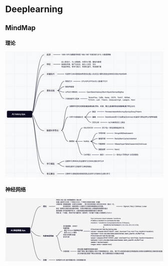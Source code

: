 # Deeplearning

## MindMap
### 理论
![image](https://github.com/r2010shadow/Cookbook/blob/master/Deeplearning/img/AI.H.TIPS..png)
### 神经网络
![image](https://github.com/r2010shadow/Cookbook/blob/master/Deeplearning/img/AI.NN.TIPS..png)

